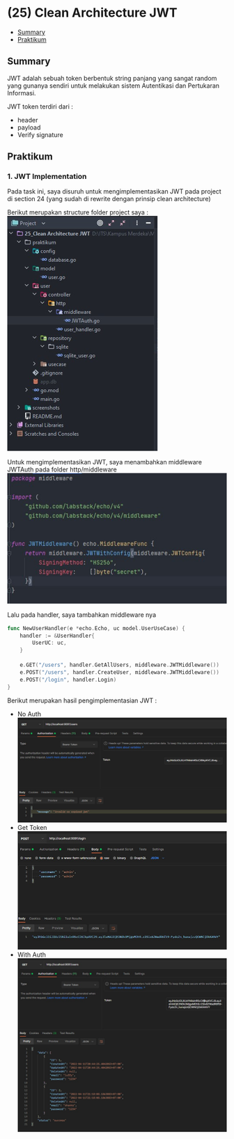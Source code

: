 # (25) Clean Architecture JWT 

- [Summary](#Summary)
- [Praktikum](#Praktikum)

## Summary
JWT adalah sebuah token berbentuk string panjang yang sangat random yang gunanya sendiri untuk melakukan sistem Autentikasi dan Pertukaran Informasi.

JWT token terdiri dari :
- header
- payload
- Verify signature 
## Praktikum
### 1. JWT Implementation
Pada task ini, saya disuruh untuk mengimplementasikan JWT pada project di section 24 (yang sudah di rewrite dengan prinsip clean architecture)

Berikut merupakan structure folder project saya :   
![structure](./screenshots/structure_project.jpg)

Untuk mengimplementasikan JWT, saya menambahkan middleware JWTAuth pada folder http/middleware
![structure](./screenshots/jwt_go.jpg)

Lalu pada handler, saya tambahkan middleware nya
```go
func NewUserHandler(e *echo.Echo, uc model.UserUseCase) {
	handler := &UserHandler{
		UserUC: uc,
	}

	e.GET("/users", handler.GetAllUsers, middleware.JWTMiddleware())
	e.POST("/users", handler.CreateUser, middleware.JWTMiddleware())
	e.POST("/login", handler.Login)
}
```

Berikut merupakan hasil pengimplementasian JWT :  
- No Auth  
  ![jwt](./screenshots/noauth.jpg)
- Get Token  
  ![jwt](./screenshots/get_jwt.jpg)
- With Auth  
  ![jwt](./screenshots/withauth.jpg)
